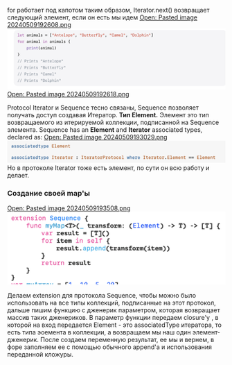 for работает под капотом таким образом, Iterator.next() возвращает следующий элемент, если он есть мы идем
[Open: Pasted image 20240509192608.png](Swift/SwiftBasis/%D0%A1%D0%BA%D1%80%D0%B8%D0%BD%D1%88%D0%BE%D1%82%D1%8B/e15aca0b8dcff2ad29816411fea400fe_MD5.jpeg)
![](Swift/SwiftBasis/%D0%A1%D0%BA%D1%80%D0%B8%D0%BD%D1%88%D0%BE%D1%82%D1%8B/e15aca0b8dcff2ad29816411fea400fe_MD5.jpeg)
[Open: Pasted image 20240509192618.png](Swift/SwiftBasis/%D0%A1%D0%BA%D1%80%D0%B8%D0%BD%D1%88%D0%BE%D1%82%D1%8B/3af8742c342e29a525de38bbe3ed6b8b_MD5.jpeg)
 
Protocol Iterator и Sequence тесно связаны, Sequence позволяет получать доступ создавая Итератор.
**Тип Element.**
Элемент это тип возвращаемого из итерируемой коллекции, подписанной на Sequence элемента.
Sequence has an **Element** and **Iterator** associated types, declared as:
[Open: Pasted image 20240509193029.png](Swift/SwiftBasis/%D0%A1%D0%BA%D1%80%D0%B8%D0%BD%D1%88%D0%BE%D1%82%D1%8B/5b977f3b88a6a669fbf922484d5ef4e2_MD5.jpeg)
![](Swift/SwiftBasis/%D0%A1%D0%BA%D1%80%D0%B8%D0%BD%D1%88%D0%BE%D1%82%D1%8B/5b977f3b88a6a669fbf922484d5ef4e2_MD5.jpeg)
Но в протоколе Iterator тоже есть элемент, по сути он всю работу и делает. 

### Создание своей map'ы
[Open: Pasted image 20240509193508.png](Swift/SwiftBasis/%D0%A1%D0%BA%D1%80%D0%B8%D0%BD%D1%88%D0%BE%D1%82%D1%8B/081e9a3a1395e35b59e7213f718c5621_MD5.jpeg)
![](Swift/SwiftBasis/%D0%A1%D0%BA%D1%80%D0%B8%D0%BD%D1%88%D0%BE%D1%82%D1%8B/081e9a3a1395e35b59e7213f718c5621_MD5.jpeg)

Делаем extension для протокола Sequence, чтобы можно было использовать на все типы коллекций, подписанные на этот протокол, дальше пишим функцию с дженерик параметром, которая возвращает массив таких дженериков. В параметр функции передаем closure'у , в которой на вход передается Element - это associatedType итератора, то есть типа эоемента в коллекции, а возвращаем мы наш один элемент-дженерик. После создаем переменную результат, ее мы и вернем, в форе заполняем ее с помощью обычного append'a и использования переданной кложуры.
